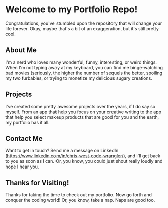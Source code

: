 # Welcome to my Portfolio Repo!

Congratulations, you've stumbled upon the repository that will change your life forever. Okay, maybe that's a bit of an exaggeration, but it's still pretty cool.

## About Me

I'm a nerd who loves many wonderful, funny, interesting, or weird things. When I'm not typing away at my keyboard, you can find me binge-watching bad movies (seriously, the higher the number of sequels the better, spoiling my two furbabies, or trying to monetize my delicious sugary creations.

## Projects

I've created some pretty awesome projects over the years, if I do say so myself. From an app that help you focus on your creative writing to the app that help you select makeup products that are good for you and the earth, my portfolio has it all.

## Contact Me

Want to get in touch? Send me a message on LinkedIn (https://www.linkedin.com/in/chris-west-code-wrangler/), and I'll get back to you as soon as I can. Or, you know, you could just shout really loudly and hope I hear you.

## Thanks for Visiting!

Thanks for taking the time to check out my portfolio. Now go forth and conquer the coding world! Or, you know, take a nap. Naps are good too.
